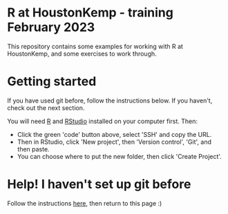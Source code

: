 # R at HoustonKemp - training February 2023

This repository contains some examples for working with R at HoustonKemp, and some exercises to work through.

# Getting started

If you have used git before, follow the instructions below. If you haven't, check out the next section.

You will need [R](https://cloud.r-project.org/bin/windows/base/) and [RStudio](https://posit.co/download/rstudio-desktop/) installed on your computer first. Then:

- Click the green 'code' button above, select 'SSH' and copy the URL.
- Then in RStudio, click 'New project', then 'Version control', 'Git', and then paste.
- You can choose where to put the new folder, then click 'Create Project'.

# Help! I haven't set up git before

Follow the instructions [here](https://github.com/houstonkemp/git-github-signup), then return to this page :)
